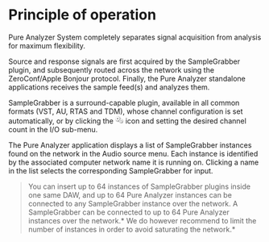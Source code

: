 # Principle of operation

Pure Analyzer System completely separates signal acquisition from analysis for maximum
flexibility.

Source and response signals are first acquired by the SampleGrabber plugin, and subsequently routed
across the network using the ZeroConf/Apple Bonjour protocol. Finally, the Pure Analyzer standalone
applications receives the sample feed(s) and analyzes them.

SampleGrabber is a surround-capable plugin, available in all common formats (VST, AU, RTAS and TDM),
whose channel configuration is set automatically, or by clicking the ![](../../../include/Gear.png) icon
and setting the desired channel count in the I/O sub-menu.

The Pure Analyzer application displays a list of SampleGrabber instances found on the network in the <link
type="document" target="Audio source">Audio source</link> menu. Each instance is identified by the associated 
computer network name it is running on. Clicking a name in the list selects the corresponding SampleGrabber for input.

>You can insert up to 64 instances of SampleGrabber plugins inside one same DAW,
and up to 64 Pure Analyzer instances can be connected to any SampleGrabber instance over the
network. A SampleGrabber can be connected to up to 64 Pure Analyzer instances over the network.*
We do however recommend to limit the number of instances in order to avoid saturating the network.*